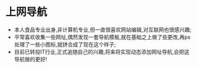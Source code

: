 # 上网导航
- 本人食品专业出身,非计算机专业,但一直很喜欢网站编辑,对互联网也很感兴趣;
- 平常喜欢收集一些网址,偶然发现一套导航模板,就在基础之上做了些更改,再ps处理了一些小图标,就拼合成了现在这个样子;
- 目前已转投IT行业,正式追随自己的兴趣,将来将实现动态添加网址导航,会把这导航做的更好!

